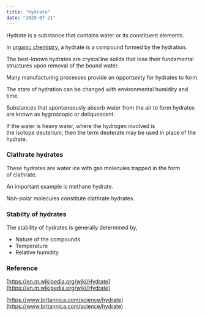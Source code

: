 ```yaml
---
title: "Hydrate"
date: "2020-07-21"
---
```


Hydrate is a substance that contains water or its constituent elements.

In [organic chemistry](https://chemistdictionary.com/organic-chemistry/), a hydrate is a compound formed by the hydration.

The best-known hydrates are crystalline solids that lose their fundamental structures upon removal of the bound water.

Many manufacturing processes provide an opportunity for hydrates to form.

The state of hydration can be changed with environmental humidity and time. 

Substances that spontaneously absorb water from the air to form hydrates are known as hygroscopic or deliquescent.

If the water is heavy water, where the hydrogen involved is the isotope deuterium, then the term deuterate may be used in place of the hydrate.

### **Clathrate hydrates**

These hydrates are water ice with gas molecules trapped in the form of clathrate.

An important example is methane hydrate.

Non-polar molecules constitute clathrate hydrates.

### Stabilty of hydrates

The stability of hydrates is generally determined by,

- Nature of the compounds
- Temperature
- Relative humidity

### Reference

[https://en.m.wikipedia.org/wiki/Hydrate](https://en.m.wikipedia.org/wiki/Hydrate)

[https://www.britannica.com/science/hydrate](https://www.britannica.com/science/hydrate)
